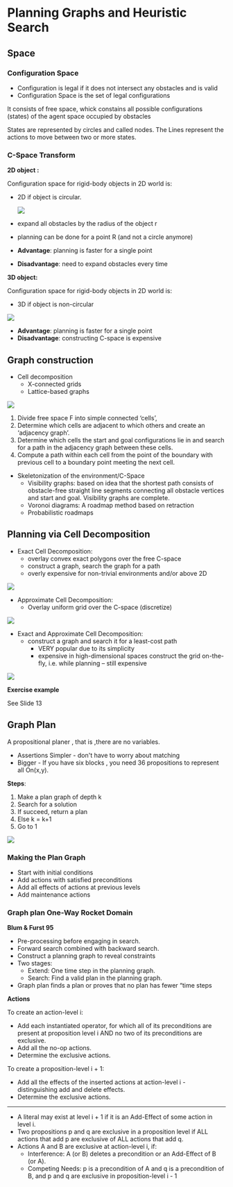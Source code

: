 # Planning Graphs and Heuristic Search



## Space

### Configuration Space

* Configuration is legal if it does not intersect any obstacles and is valid
* Configuration Space is the set of legal configurations

It consists of free space, whick constains all possible configurations (states) of the agent space occupied by obstacles

States are represented by circles and called nodes. The Lines represent the actions to move between two or more states.

### C-Space Transform

**2D object :**

Configuration space for rigid-body objects in 2D world is:

* 2D if object is circular.

  ![](img/w3/2d_object.JPG)

* expand all obstacles by the radius of the object r 
* planning can be done for a point R (and not a circle anymore)

* **Advantage**: planning is faster for a single point 
* **Disadvantage**: need to expand obstacles every time 

**3D object:**

Configuration space for rigid-body objects in 2D world is:

* 3D if object is non-circular

![](img/w3/3d_object.JPG)

* **Advantage**: planning is faster for a single point 
* **Disadvantage**: constructing C-space is expensive

## Graph construction

* Cell decomposition
  * X-connected grids
  * Lattice-based graphs

![](img/w3/graph_decomposition.JPG)

1) Divide free space F into simple connected ‘cells’, 
2) Determine which cells are adjacent to which others and create an ‘adjacency graph’. 
3) Determine which cells the start and goal configurations lie in and search for a path in the adjacency graph between these cells.
4) Compute a path within each cell from the point of the boundary with previous cell to a boundary point meeting the next cell. 

* Skeletonization of the environment/C-Space
  * Visibility graphs: based on idea that the shortest path consists of obstacle-free straight line segments connecting all obstacle vertices and start and goal. Visibility graphs are complete. 
  * Voronoi diagrams: A roadmap method based on retraction
  * Probabilistic roadmaps

## Planning via Cell Decomposition

* Exact Cell Decomposition:
  *  overlay convex exact polygons over the free C-space 
  * construct a graph, search the graph for a path 
  * overly expensive for non-trivial environments and/or above 2D

![](img/w3/exact_cell_decomposition.JPG)



* Approximate Cell Decomposition:
  * Overlay uniform grid over the C-space (discretize)

![](img/w3/aproximate_cell_decomposition.JPG)

* Exact and Approximate Cell Decomposition:
  * construct a graph and search it for a least-cost path 
    *  VERY popular due to its simplicity 
      * expensive in high-dimensional spaces construct the grid on-the-fly, i.e. while planning – still expensive

![](img/w3/exact_and_aproximate_cell_decomposition.JPG)



**Exercise example**

See Slide 13 

## Graph Plan

A propositional planer , that is ,there are no variables.

* Assertions Simpler - don't have to worry about matching
* Bigger - If you have six blocks , you need 36 propositions to represent all On(x,y). 

**Steps**:

1. Make a plan graph of depth k
2. Search for a solution
3. If succeed, return a plan
4. Else k = k+1
5. Go to 1

![](img/w3/graph_plan.JPG)

### Making the Plan Graph

* Start with initial conditions
* Add actions with satisfied preconditions
* Add all effects of actions at previous levels
* Add maintenance actions

### Graph plan One-Way Rocket Domain

**Blum & Furst 95** 

* Pre-processing before engaging in search. 
* Forward search combined with backward search. 
* Construct a planning graph to reveal constraints 
* Two stages: 
  * Extend: One time step in the planning graph. 
  * Search: Find a valid plan in the planning graph. 
* Graph plan finds a plan or proves that no plan has fewer “time steps

**Actions**

To create an action-level i: 

*  Add each instantiated operator, for which all of its preconditions are present at proposition level i AND no two of its preconditions are exclusive. 
*  Add all the no-op actions. 
  * Determine the exclusive actions. 

To create a proposition-level i + 1: 

* Add all the effects of the inserted actions at action-level i - distinguishing add and delete effects. 
* Determine the exclusive actions. 

---

* A literal may exist at level i + 1 if it is an Add-Effect of some action in level i. 
* Two propositions p and q are exclusive in a proposition level if ALL actions that add p are exclusive of ALL actions that add q. 
* Actions A and B are exclusive at action-level i, if: 
  * Interference: A (or B) deletes a precondition or an Add-Effect of B (or A).
  * Competing Needs: p is a precondition of A and q is a precondition of B, and p and q are exclusive in proposition-level i - 1

